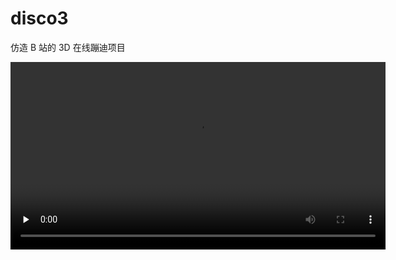 # disco3

仿造 B 站的 3D 在线蹦迪项目

<!-- <video height="100" width="400" src="https://github.com/huandhu/disco3/video.mp4"> -->

<video height="300" id="video" controls="" preload="none">
      <source src="https://github.com/huandhu/disco3/video.mp4" type="video/mp4">
</videos>

### 安装

-   项目使用 `Creator 3.5.0 开发`，请使用 `3.5.0` 以上版本打开
-   执行 `npm install` 安装项目需要的用到的第三方库

### 配置

由于项目是使用环信 IM sdk 实现的多端消息通信，因此需要对使用该 sdk 的管理里对象的 WebIMManage 进行相关配置， 步骤如下如下：

1. 找到 assets/utils/WebIMManage.ts 文件
2. 找到一下代码填入应用唯一标识 `appKey`

```typescript
const config: EasemobChat.ConnectionParameters = {
    appKey: "XXXXX", // 填入应用唯一标识
    autoReconnectNumMax: 5, // 最大重连次数，默认 5 次。
    delivery: true, // 是否开启已送达回执
    heartBeatWait: 30000, // 心跳时间间隔（单位为毫秒）
    isDebug: true,
    isHttpDNS: true, // 是否启用 DNS。-（默认）true
    useOwnUploadFun: false, // 是否使用自己的上传函数，如想把图片、文件上传到自己的服务器
};
```

3. 找到一下代码填入, client_id 和 client_secret 获取管理 token

```typescript
let res = await api.token({
    grant_type: "client_credentials",
    client_id: "",
    client_secret: "",
    ttl: `${24 * 3600}`,
});
```
